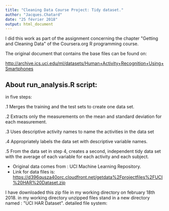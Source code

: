 ```yaml
---
title: "Cleaning Data Course Project: Tidy dataset."
author: "Jacques.Chatard"
date: "25 février 2018"
output: html_document
---
```


I did this work as part of the assignment concerning the chapter "Getting and Cleaning Data" of the Coursera.org R programming course.

The original document that contains the base files can be found on:

http://archive.ics.uci.edu/ml/datasets/Human+Activity+Recognition+Using+Smartphones


## About run_analysis.R script:
in five steps:

.1 Merges the training and the test sets to create one data set.

.2 Extracts only the measurements on the mean and standard deviation for each measurement.

.3 Uses descriptive activity names to name the activities in the data set

.4 Appropriately labels the data set with descriptive variable names.

.5 From the data set in step 4, creates a second, independent tidy data set with the average of each variable for each activity and each subject.

* Original data comes from : UCI Machine Learning Repository.
* Link for data files is: https://d396qusza40orc.cloudfront.net/getdata%2Fprojectfiles%2FUCI%20HAR%20Dataset.zip

I have downloaded this zip file in my working directory on february 18th 2018.
in my working directory unzipped files stand in a new directory named : "UCI HAR Dataset".
detailed file system:






